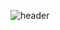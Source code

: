 ![header](https://capsule-render.vercel.app/api?type=wave&color=auto&height=300&section=header&text=SmartHomeInternShip%20render&fontSize=90)

